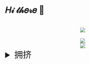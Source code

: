 # 𝐻𝒾 𝓉𝒽𝑒𝓇𝑒 👋


<h1 align="center"> <a href="https://sunguoqi.com/"> <img src="https://readme-typing-svg.herokuapp.com/?lines=今天，也要快乐。&center=true&size=27"> </a> </h1>

<div align="center"> <img src="https://metrics.lecoq.io/huoshicang?template=classic&config.timezone=Asia%2FShanghai"> </div>



<div align="center"> <img src="https://visitor-badge.glitch.me/badge?page_id=huoshicang" /> </div>


<details>
<summary style="font-size:2em;">拥挤</summary>
<div align="center">
<img src="https://github-readme-activity-graph.cyclic.app/graph?username=huoshicang&theme=xcode&bg_color=FF000000&hide_border=true" alt="Activity"/>
</div>
<html>
    <table align="center">
    <tr>
        <td>
            <div align="center"> <img height="137px" src="https://github-readme-stats.vercel.app/api?username=huoshicang&hide_title=true&hide_border=true&show_icons=trueline_height=21&text_color=000&icon_color=000&bg_color=0,ea6161,ffc64d,fffc4d,52fa5a&theme=graywhite" /> </div>
        </td>
        <td>
            <div align="center"> <img src="https://github-readme-stats.vercel.app/api/top-langs/?username=huoshicang&hide_title=true&hide_border=true&layout=compact&langs_count=6&text_color=000&icon_color=fff&bg_color=0,52fa5a,4dfcff,c64dff&theme=graywhite" /> </div>
        </td>
    </tr>
    </table>
</html>
<div align="center"> <img src="https://github-readme-streak-stats.herokuapp.com/?user=huoshicang" /> </div>
</details>
